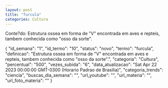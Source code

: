 ```yaml
---
layout: post
title: "furcula"
categories: Cultura
---
```

Conte?do: Estrutura ossea em forma de "V" encontrada em aves e repteis, tambem conhecida como "osso da sorte".

{
  "id_semana": "1",
  "id_termo": "10",
  "status": "novo",
  "termo": "furcula",
  "definicao": "Estrutura ossea em forma de \"V\" encontrada em aves e repteis, tambem conhecida como \"osso da sorte\".",
  "categoria": "Cultura",
  "percentual": "500",
  "vezes_subida": "6",
  "data_atualizacao": "Sat Apr 22 2023 00:00:00 GMT-0300 (Horario Padrao de Brasilia)",
  "categoria_trends": "ciencia",
  "buscas_dia_semana": "",
  "url_youtube": "",
  "url_materia": "",
  "url_foto_materia": ""
}